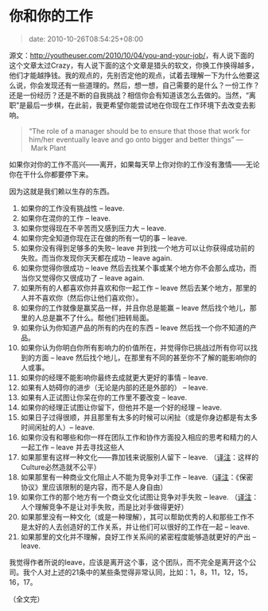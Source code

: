 # 你和你的工作
>date: 2010-10-26T08:54:25+08:00


源文：<http://youtheuser.com/2010/10/04/you-and-your-job/>，有人说下面的这个文章太过Crazy，有人说下面的这个文章是猎头的软文，你换工作换得越多，他们才能越挣钱。我的观点的，先别否定他的观点，试着去理解一下为什么他要这么说，你会发现还有一些道理的。然后，想一想，自己需要的是什么？一份工作？还是一份经历？还是不断的自我挑战？相信你会有知道该怎么去做的。当然，“离职”是最后一步棋，在此前，我更希望你能尝试地在你现在工作环境下去改变去影响。



> “The role of a manager should be to ensure that those that work for him/her eventually leave and go onto bigger and better things” —  Mark Plant
> 
> 


如果你对你的工作不高兴——离开，如果每天早上你对你的工作没有激情——无论你在干什么你都要停下来。


因为这就是我们赖以生存的东西。


1. 如果你的工作没有挑战性 – leave.
2. 如果你在混你的工作 – leave.
3. 如果你觉得现在不辛苦而又感到压力大 – leave.
4. 如果你完全知道你现在正在做的所有一切的事 – leave.
5. 如果你没有得到足够多的失败– leave 并到找一个地方可以让你获得成功前的失败。而当你发现你天天都在成功 – leave again.
6. 如果你觉得你很成功 – leave 然后去找某个事或某个地方你不会那么成功，而当你又觉得你又很成功了 – leave again.
7. 如果所有的人都喜欢你并喜欢和你一起工作 – leave 然后去某个地方，那里的人并不喜欢你（然后你让他们喜欢你）。
8. 如果你的工作就像是赢奖品一样，并且你总是能赢 – leave 然后找个地儿，那里的人总是赢不了什么。帮他们扭转局面。
9. 如果你认为你知道产品的所有的内在的东西 – leave 然后找一个你不知道的产品。
11. 如果你认为你明白你所有影响力的价值所在，并觉得你已挑战过所有你可以找到的方面 – leave 然后找个地儿，在那里有不同的甚至你不了解的能影响你的人或事。
12. 如果你的经理不能影响你最终去成就更大更好的事情 – leave.
13. 如果有人妨碍你的进步（无论是内部的还是外部的） – leave.
14. 如果有人正试图让你呆在你的工作里不要改变 – leave.
15. 如果你的经理正试图让你留下，但他并不是一个好的经理 – leave.
16. 如果日子过得很顺，并且那里有太多的时候可以闲扯（或是你身边都是有太多时间闲扯的人）– leave.
17. 如果你没有和哪些和你一样在团队工作和协作方面投入相应的思考和精力的人一起工作 – leave 并去寻找这些人
18. 如果那里有这样一种文化——靠加钱来说服别人留下 – leave. （[译注](https://Coolshell.cn)：这样的Culture必然造就不公平）
19. 如果那里有一种商业文化阻止人不能为竞争对手工作 – leave.（[译注](https://Coolshell.cn)：《保密协议》里应该限制的是内容，而不是人身自由）
20. 如果你工作的那个地方有一个商业文化试图让竞争对手失败 – leave. （[译注](https://Coolshell.cn)：人个理解竞争不是让对手失败，而是比对手做得更好）
21. 如果那里没有一种文化（或是一种理解），其可以帮助优秀的人和那些工作不是太好的人去创造好的工作关系，并让他们可以很好的工作在一起 – leave.
22. 如果那里的文化并不理解，良好工作关系间的紧密程度能够造就更好的产出 – leave.


我觉得作者所说的leave，应该是离开这个事，这个团队，而不完全是离开这个公司。我个人对上述的21条中的某些条觉得非常认同，比如：1，8，11，12，15，16，17。


（全文完）


